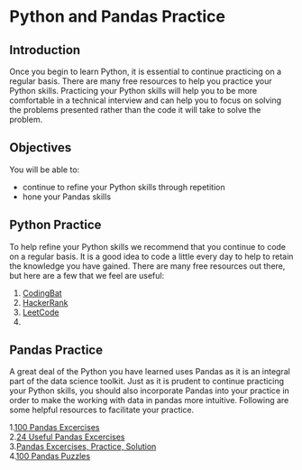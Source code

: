 # Python and Pandas Practice  

## Introduction  

Once you begin to learn Python, it is essential to continue practicing on a regular basis. There are many free resources to help you practice your Python skills. Practicing your Python skills will help you to be more comfortable in a technical interview and can help you to focus on solving the problems presented rather than the code it will take to solve the problem.

## Objectives  

You will be able to:  

* continue to refine your Python skills through repetition  
* hone your Pandas skills

## Python Practice   

To help refine your Python skills we recommend that you continue to code on a regular basis.  It is a good idea to code a little every day to help to retain the knowledge you have gained.  There are many free resources out there, but here are a few that we feel are useful:

1. [CodingBat](https://codingbat.com/python)
2. [HackerRank](https://www.hackerrank.com/auth/signup?h_r=home&h_l=body_middle_left_button&h_v=1)
3. [LeetCode](https://leetcode.com/)
4. 

## Pandas Practice  

A great deal of the Python you have learned uses Pandas as it is an integral part of the data science toolkit.  Just as it is prudent to continue practicing your Python skills, you should also incorporate Pandas into your practice in order to make the working with data in pandas more intuitive.  Following are some helpful resources to facilitate your practice.  

1.[100 Pandas Excercises](https://github.com/rougier/numpy-100/blob/master/100_Numpy_exercises.md)  
2.[24 Useful Pandas Excercises](https://www.kaggle.com/icarofreire/pandas-24-useful-exercises-with-solutions)  
3.[Pandas Excercises, Practice, Solution](https://www.w3resource.com/python-exercises/pandas/index.php)  
4.[100 Pandas Puzzles](https://github.com/ajcr/100-pandas-puzzles)  
